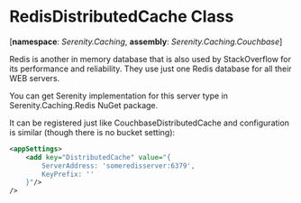 # RedisDistributedCache Class

[**namespace**: *Serenity.Caching*, **assembly**: *Serenity.Caching.Couchbase*]

Redis is another in memory database that is also used by StackOverflow for its performance and reliability. They use just one Redis database for all their WEB servers.

You can get Serenity implementation for this server type in Serenity.Caching.Redis NuGet package.

It can be registered just like CouchbaseDistributedCache and configuration is similar (though there is no bucket setting):

```xml
<appSettings>
    <add key="DistributedCache" value="{
	    ServerAddress: 'someredisserver:6379',
	    KeyPrefix: ''
    }"/>
/>
```
